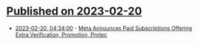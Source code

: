 # [Published on 2023-02-20](index.md)

* [2023-02-20, 04:34:00](https://tech.slashdot.org/story/23/02/20/0420254/meta-announces-paid-subscriptions-offering-extra-verification-promotion-protec?utm_source=rss1.0mainlinkanon&utm_medium=feed) - [Meta Announces Paid Subscriptions Offering Extra Verification, Promotion, Protec](https://tech.slashdot.org/story/23/02/20/0420254/meta-announces-paid-subscriptions-offering-extra-verification-promotion-protec?utm_source=rss1.0mainlinkanon&utm_medium=feed)
